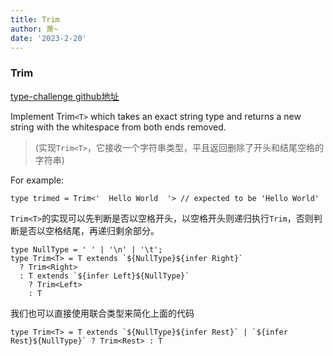 ```yaml
---
title: Trim
author: 萧~
date: '2023-2-20'
---
```


### Trim

[type-challenge github地址](https://github.com/type-challenges/type-challenges/blob/main/questions/00108-medium-trim/README.zh-CN.md)

Implement Trim`<T>` which takes an exact string type and returns a new string with the whitespace from both ends removed.

>(实现`Trim<T>`，它接收一个字符串类型，平且返回删除了开头和结尾空格的字符串)

For example:

```
type trimed = Trim<'  Hello World  '> // expected to be 'Hello World'
```

`Trim<T>`的实现可以先判断是否以空格开头，以空格开头则递归执行`Trim`，否则判断是否以空格结尾，再递归剩余部分。

```
type NullType = ' ' | '\n' | '\t';
type Trim<T> = T extends `${NullType}${infer Right}`
  ? Trim<Right>
  : T extends `${infer Left}${NullType}`
    ? Trim<Left>
    : T
```

我们也可以直接使用联合类型来简化上面的代码

```
type Trim<T> = T extends `${NullType}${infer Rest}` | `${infer Rest}${NullType}` ? Trim<Rest> : T
```
